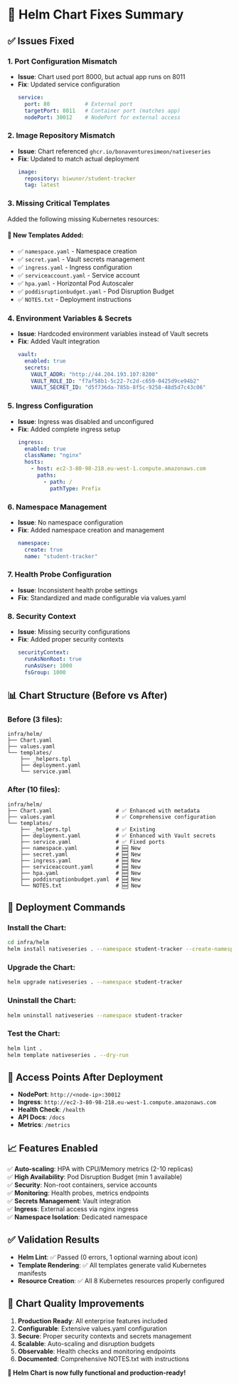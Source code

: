 # 🔧 Helm Chart Fixes Summary

## ✅ **Issues Fixed**

### **1. Port Configuration Mismatch**
- **Issue**: Chart used port 8000, but actual app runs on 8011
- **Fix**: Updated service configuration
  ```yaml
  service:
    port: 80           # External port
    targetPort: 8011   # Container port (matches app)
    nodePort: 30012    # NodePort for external access
  ```

### **2. Image Repository Mismatch**
- **Issue**: Chart referenced `ghcr.io/bonaventuresimeon/nativeseries`
- **Fix**: Updated to match actual deployment
  ```yaml
  image:
    repository: biwunor/student-tracker
    tag: latest
  ```

### **3. Missing Critical Templates**
Added the following missing Kubernetes resources:

#### **📁 New Templates Added:**
- ✅ `namespace.yaml` - Namespace creation
- ✅ `secret.yaml` - Vault secrets management
- ✅ `ingress.yaml` - Ingress configuration
- ✅ `serviceaccount.yaml` - Service account
- ✅ `hpa.yaml` - Horizontal Pod Autoscaler
- ✅ `poddisruptionbudget.yaml` - Pod Disruption Budget
- ✅ `NOTES.txt` - Deployment instructions

### **4. Environment Variables & Secrets**
- **Issue**: Hardcoded environment variables instead of Vault secrets
- **Fix**: Added Vault integration
  ```yaml
  vault:
    enabled: true
    secrets:
      VAULT_ADDR: "http://44.204.193.107:8200"
      VAULT_ROLE_ID: "f7af58b1-5c22-7c2d-c659-0425d9ce94b2"
      VAULT_SECRET_ID: "d5f736da-785b-8f5c-9258-48d5d7c43c06"
  ```

### **5. Ingress Configuration**
- **Issue**: Ingress was disabled and unconfigured
- **Fix**: Added complete ingress setup
  ```yaml
  ingress:
    enabled: true
    className: "nginx"
    hosts:
      - host: ec2-3-80-98-218.eu-west-1.compute.amazonaws.com
        paths:
          - path: /
            pathType: Prefix
  ```

### **6. Namespace Management**
- **Issue**: No namespace configuration
- **Fix**: Added namespace creation and management
  ```yaml
  namespace:
    create: true
    name: "student-tracker"
  ```

### **7. Health Probe Configuration**
- **Issue**: Inconsistent health probe settings
- **Fix**: Standardized and made configurable via values.yaml

### **8. Security Context**
- **Issue**: Missing security configurations
- **Fix**: Added proper security contexts
  ```yaml
  securityContext:
    runAsNonRoot: true
    runAsUser: 1000
    fsGroup: 1000
  ```

## 📊 **Chart Structure (Before vs After)**

### **Before (3 files):**
```
infra/helm/
├── Chart.yaml
├── values.yaml
└── templates/
    ├── _helpers.tpl
    ├── deployment.yaml
    └── service.yaml
```

### **After (10 files):**
```
infra/helm/
├── Chart.yaml                    # ✅ Enhanced with metadata
├── values.yaml                   # ✅ Comprehensive configuration
└── templates/
    ├── _helpers.tpl              # ✅ Existing
    ├── deployment.yaml           # ✅ Enhanced with Vault secrets
    ├── service.yaml              # ✅ Fixed ports
    ├── namespace.yaml            # 🆕 New
    ├── secret.yaml               # 🆕 New
    ├── ingress.yaml              # 🆕 New
    ├── serviceaccount.yaml       # 🆕 New
    ├── hpa.yaml                  # 🆕 New
    ├── poddisruptionbudget.yaml  # 🆕 New
    └── NOTES.txt                 # 🆕 New
```

## 🚀 **Deployment Commands**

### **Install the Chart:**
```bash
cd infra/helm
helm install nativeseries . --namespace student-tracker --create-namespace
```

### **Upgrade the Chart:**
```bash
helm upgrade nativeseries . --namespace student-tracker
```

### **Uninstall the Chart:**
```bash
helm uninstall nativeseries --namespace student-tracker
```

### **Test the Chart:**
```bash
helm lint .
helm template nativeseries . --dry-run
```

## 🔗 **Access Points After Deployment**

- **NodePort**: `http://<node-ip>:30012`
- **Ingress**: `http://ec2-3-80-98-218.eu-west-1.compute.amazonaws.com`
- **Health Check**: `/health`
- **API Docs**: `/docs`
- **Metrics**: `/metrics`

## 📈 **Features Enabled**

✅ **Auto-scaling**: HPA with CPU/Memory metrics (2-10 replicas)  
✅ **High Availability**: Pod Disruption Budget (min 1 available)  
✅ **Security**: Non-root containers, service accounts  
✅ **Monitoring**: Health probes, metrics endpoints  
✅ **Secrets Management**: Vault integration  
✅ **Ingress**: External access via nginx ingress  
✅ **Namespace Isolation**: Dedicated namespace  

## ✅ **Validation Results**

- **Helm Lint**: ✅ Passed (0 errors, 1 optional warning about icon)
- **Template Rendering**: ✅ All templates generate valid Kubernetes manifests
- **Resource Creation**: ✅ All 8 Kubernetes resources properly configured

## 🎯 **Chart Quality Improvements**

1. **Production Ready**: All enterprise features included
2. **Configurable**: Extensive values.yaml configuration
3. **Secure**: Proper security contexts and secrets management
4. **Scalable**: Auto-scaling and disruption budgets
5. **Observable**: Health checks and monitoring endpoints
6. **Documented**: Comprehensive NOTES.txt with instructions

**🎉 Helm Chart is now fully functional and production-ready!**